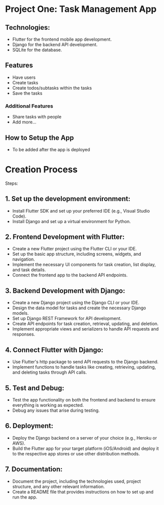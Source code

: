 # Project One: Task Management App

## Technologies:
* Flutter for the frontend mobile app development.
* Django for the backend API development.
* SQLite for the database.

## Features
* Have users
* Create tasks
* Create todos/subtasks within the tasks
* Save the tasks

### Additional Features
* Share tasks with people
* Add more...
## How to Setup the App
* To be added after the app is deployed
# Creation Process
Steps:
## 1. Set up the development environment:
* Install Flutter SDK and set up your preferred IDE (e.g., Visual Studio Code).
* Install Django and set up a virtual environment for Python.
## 2. Frontend Development with Flutter:
* Create a new Flutter project using the Flutter CLI or your IDE.
* Set up the basic app structure, including screens, widgets, and navigation.
* Implement the necessary UI components for task creation, list display, and task details.
* Connect the frontend app to the backend API endpoints.
## 3. Backend Development with Django:
* Create a new Django project using the Django CLI or your IDE.
* Design the data model for tasks and create the necessary Django models.
* Set up Django REST Framework for API development.
* Create API endpoints for task creation, retrieval, updating, and deletion.
* Implement appropriate views and serializers to handle API requests and responses.
## 4. Connect Flutter with Django:
* Use Flutter's http package to send API requests to the Django backend.
* Implement functions to handle tasks like creating, retrieving, updating, and deleting tasks through API calls.
## 5. Test and Debug:
* Test the app functionality on both the frontend and backend to ensure everything is working as expected.
* Debug any issues that arise during testing.
## 6. Deployment:
* Deploy the Django backend on a server of your choice (e.g., Heroku or AWS).
* Build the Flutter app for your target platform (iOS/Android) and deploy it to the respective app stores or use other distribution methods.
## 7. Documentation:
* Document the project, including the technologies used, project structure, and any other relevant information.
* Create a README file that provides instructions on how to set up and run the app.
